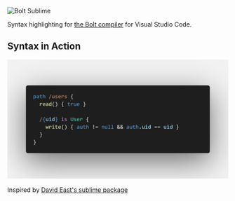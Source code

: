 ![Bolt Sublime](images/logo.png)

Syntax highlighting for [the Bolt compiler](https://firebase.com/docs/security/bolt/quickstart.html) for Visual Studio Code.

## Syntax in Action

![Screenshot of code highlighting](images/code.png)

Inspired by [David East's sublime package](https://github.com/davideast/bolt-sublime)
